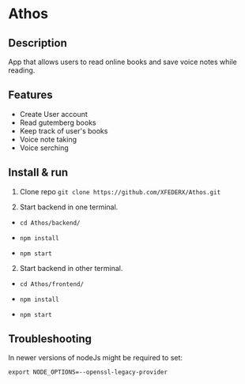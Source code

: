# Athos

## Description
App that allows users to read online books and save voice notes while reading.

## Features
* Create User account
* Read gutemberg books
* Keep track of user's books
* Voice note taking
* Voice serching

## Install & run

1. Clone repo
 	`git clone https://github.com/XFEDERX/Athos.git`

2. Start backend in one terminal.

  - `cd Athos/backend/`
  
  - `npm install`
  
  - `npm start`
  
2. Start backend in other terminal.

  - `cd Athos/frontend/`
  
  - `npm install`
  
  - `npm start`



## Troubleshooting 

In newer versions of nodeJs might be required to set:

`export NODE_OPTIONS=--openssl-legacy-provider`
